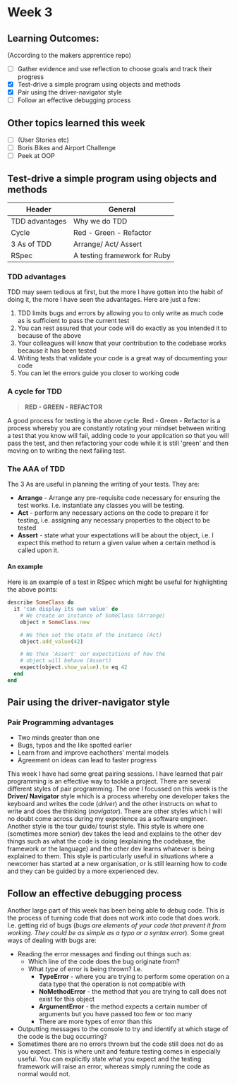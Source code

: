 # Week 3
## Learning Outcomes:
(According to the makers apprentice repo)
- [ ] Gather evidence and use reflection to choose goals and track their progress
- [x] Test-drive a simple program using objects and methods
- [x] Pair using the driver-navigator style
- [ ] Follow an effective debugging process
## Other topics learned this week 
- [ ] (User Stories etc)
- [ ] Boris Bikes and Airport Challenge
- [ ] Peek at OOP

## Test-drive a simple program using objects and methods
|Header         |General                     |
|---------------|----------------------------|
|TDD advantages |Why we do TDD               |
|Cycle          |Red - Green - Refactor      |
|3 As of TDD    |Arrange/ Act/ Assert        |
|RSpec          |A testing framework for Ruby|

### TDD advantages
TDD may seem tedious at first, but the more I have gotten into the habit of doing it, the more I have seen the advantages. Here are just a few:
1. TDD limits bugs and errors by allowing you to only write as much code as is sufficient to pass the current test
2. You can rest assured that your code will do exactly as you intended it to because of the above
3. Your colleagues will know that your contribution to the codebase works because it has been tested
4. Writing tests that validate your code is a great way of documenting your code
5. You can let the errors guide you closer to working code
  
### A cycle for TDD
> **RED - GREEN - REFACTOR**  
  
A good process for testing is the above cycle. Red - Green - Refactor is a process whereby you are constantly rotating your mindset between writing a test that you know will fail, adding code to your application so that you will pass the test, and then refactoring your code while it is still 'green' and then moving on to writing the next failing test.
### The AAA of TDD
The 3 As are useful in planning the writing of your tests. They are:
* **Arrange** - Arrange any pre-requisite code necessary for ensuring the test works. I.e. instantiate any classes you will be testing.
* **Act** - perform any necessary actions on the code to prepare it for testing, i.e. assigning any necessary properties to the object to be tested
* **Assert** - state what your expectations will be about the object, i.e. I expect this method to return a given value when a certain method is called upon it.  
#### An example
Here is an example of a test in RSpec which might be useful for highlighting the above points:
```ruby
describe SomeClass do
  it 'can display its own value' do
    # We create an instance of SomeClass (Arrange)
    object = SomeClass.new

    # We then set the state of the instance (Act)
    object.add_value(42)

    # We then 'Assert' our expectations of how the 
    # object will behave (Assert)
    expect(object.show_value).to eq 42
  end
end
```

## Pair using the driver-navigator style
### Pair Programming advantages
* Two minds greater than one
* Bugs, typos and the like spotted earlier
* Learn from and improve eachothers' mental models
* Agreement on ideas can lead to faster progress
  
This week I have had some great pairing sessions. I have learned that pair programming is an effective way to tackle a project. There are several different styles of pair programming. The one I focussed on this week is the **Driver/ Navigator** style which is a process whereby one developer takes the keyboard and writes the code (_driver_) and the other instructs on what to write and does the thinking (_navigator_). There are other styles which I will no doubt come across during my experience as a software engineer. Another style is the tour guide/ tourist style. This style is where one (sometimes more senior) dev takes the lead and explains to the other dev things such as what the code is doing (explaining the codebase, the framework or the language) and the other dev learns whatever is being explained to them. This style is particularly useful in situations where a newcomer has started at a new organisation, or is still learning how to code and they can be guided by a more experienced dev.
## Follow an effective debugging process
Another large part of this week has been being able to debug code. This is the process of turning code that does not work into code that does work. I.e. getting rid of bugs (_bugs are elements of your code that prevent it from working. They could be as simple as a typo or a syntax error_). Some great ways of dealing with bugs are:
* Reading the error messages and finding out things such as:
    * Which line of the code does the bug originate from?
    * What _type_ of error is being thrown? I.e.
        * **TypeError** - where you are trying to perform some operation on a data type that the operation is not compatible with
        * **NoMethodError** - the method that you are trying to call does not exist for this object
        * **ArgumentError** - the method expects a certain number of arguments but you have passed too few or too many
        * There are more types of error than this
* Outputting messages to the console to try and identify at which stage of the code is the bug occurring?
* Sometimes there are no errors thrown but the code still does not do as you expect. This is where unit and feature testing comes in especially useful. You can explicitly state what you expect and the testing framework will raise an error, whereas simply running the code as normal would not.